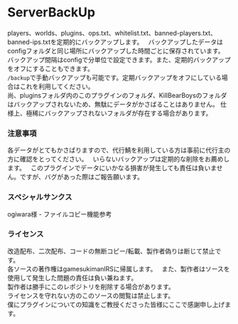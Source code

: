# ServerBackUp
players、worlds、plugins、ops.txt、whitelist.txt、banned-players.txt、banned-ips.txtを定期的にバックアップします。  
バックアップしたデータはconfigフォルダと同じ場所にバックアップした時間ごとに保存されています。  
バックアップ間隔はconfigで分単位で設定できます。また、定期的バックアップをオフにすることもできます。  
`/backup`で手動バックアップも可能です。定期バックアップをオフにしている場合はこれを利用してください。  
尚、pluginsフォルダ内のこのプラグインのフォルダ、KillBearBoysのフォルダはバックアップされないため、無駄にデータがかさばることはありません。
仕様上、極稀にバックアップされないフォルダが存在する場合があります。  

### 注意事項
各データがとてもかさばりますので、代行鯖を利用している方は事前に代行主の方に確認をとってください。  
いらないバックアップは定期的な削除をお薦めします。  
このプラグインでデータにいかなる損害が発生しても責任は負いません。ですが、バグがあった際はご報告願います。

### スペシャルサンクス
ogiwara様 - ファイルコピー機能参考

### ライセンス
改造配布、二次配布、コードの無断コピー/転載、製作者偽りは断じて禁止です。  
各ソースの著作権はgamesukimanIRSに帰属します。  
また、製作者はソースを使用して発生した問題の責任は負い兼ねます。  
製作者は勝手にこのレポジトリを削除する場合があります。  
ライセンスを守れない方のこのソースの閲覧は禁止します。  
僕にプラグインについての知識をご教授くださった皆様にここで感謝申し上げます。
